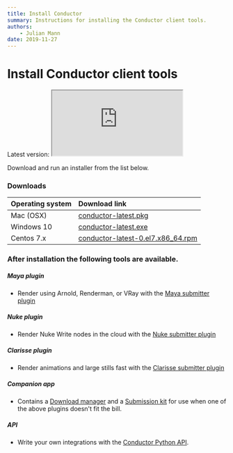 ```yaml
---
title: Install Conductor
summary: Instructions for installing the Conductor client tools.
authors:
    - Julian Mann
date: 2019-11-27
---
```


# Install Conductor client tools
Latest version: <iframe class="current-version" src="https://downloads.conductortech.com/companion/current-version.txt"></iframe>

Download and run an installer from the list below.

### Downloads

|Operating system| Download link |
|:------------|:-------------|
|Mac (OSX)|  [conductor-latest.pkg](https://downloads.conductortech.com/companion/conductor-latest.pkg) |
|Windows 10|   [conductor-latest.exe](https://downloads.conductortech.com/companion/conductor-latest.exe) |
|Centos 7.x|  [conductor-latest-0.el7.x86_64.rpm](https://downloads.conductortech.com/companion/conductor-latest-0.el7.x86_64.rpm) |

### After installation the following tools are available.

##### **Maya plugin**
* Render using Arnold, Renderman, or VRay with the [Maya submitter plugin](/client_tools/maya.md)

##### **Nuke plugin**
* Render Nuke Write nodes in the cloud with the [Nuke submitter plugin](/client_tools/nuke.md)

##### **Clarisse plugin**
* Render animations and large stills fast with the [Clarisse submitter plugin](/client_tools/clarisse.md)

##### **Companion app**
* Contains a [Download manager](/client_tools/companion/downloader.md) and a [Submission kit](/client_tools/companion/submitter.md) for use when one of the above plugins doesn't fit the bill.

##### **API**
* Write your own integrations with the [Conductor Python API](/client_tools/pythonapi.md).

